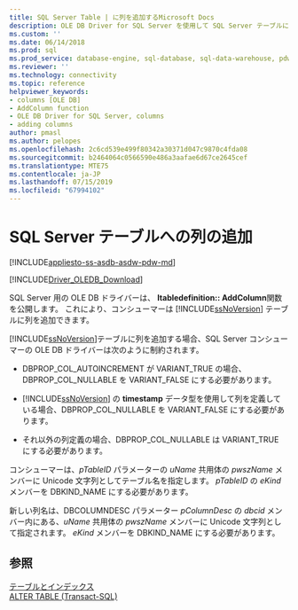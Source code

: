 ```yaml
---
title: SQL Server Table | に列を追加するMicrosoft Docs
description: OLE DB Driver for SQL Server を使用して SQL Server テーブルに列を追加する
ms.custom: ''
ms.date: 06/14/2018
ms.prod: sql
ms.prod_service: database-engine, sql-database, sql-data-warehouse, pdw
ms.reviewer: ''
ms.technology: connectivity
ms.topic: reference
helpviewer_keywords:
- columns [OLE DB]
- AddColumn function
- OLE DB Driver for SQL Server, columns
- adding columns
author: pmasl
ms.author: pelopes
ms.openlocfilehash: 2c6cd539e499f80342a30371d047c9870c4fda08
ms.sourcegitcommit: b2464064c0566590e486a3aafae6d67ce2645cef
ms.translationtype: MTE75
ms.contentlocale: ja-JP
ms.lasthandoff: 07/15/2019
ms.locfileid: "67994102"
---
```

# <a name="adding-a-column-to-a-sql-server-table"></a>SQL Server テーブルへの列の追加
[!INCLUDE[appliesto-ss-asdb-asdw-pdw-md](../../../includes/appliesto-ss-asdb-asdw-pdw-md.md)]

[!INCLUDE[Driver_OLEDB_Download](../../../includes/driver_oledb_download.md)]

  SQL Server 用の OLE DB ドライバーは、 **Itabledefinition:: AddColumn**関数を公開します。 これにより、コンシューマーは [!INCLUDE[ssNoVersion](../../../includes/ssnoversion-md.md)] テーブルに列を追加できます。  
  
 [!INCLUDE[ssNoVersion](../../../includes/ssnoversion-md.md)]テーブルに列を追加する場合、SQL Server コンシューマーの OLE DB ドライバーは次のように制約されます。  
  
-   DBPROP_COL_AUTOINCREMENT が VARIANT_TRUE の場合、DBPROP_COL_NULLABLE を VARIANT_FALSE にする必要があります。  
  
-   [!INCLUDE[ssNoVersion](../../../includes/ssnoversion-md.md)] の **timestamp** データ型を使用して列を定義している場合、DBPROP_COL_NULLABLE を VARIANT_FALSE にする必要があります。  
  
-   それ以外の列定義の場合、DBPROP_COL_NULLABLE は VARIANT_TRUE にする必要があります。  
  
 コンシューマーは、*pTableID* パラメーターの *uName* 共用体の *pwszName* メンバーに Unicode 文字列としてテーブル名を指定します。 *pTableID* の *eKind* メンバーを DBKIND_NAME にする必要があります。  
  
 新しい列名は、DBCOLUMNDESC パラメーター *pColumnDesc* の *dbcid* メンバー内にある、*uName* 共用体の *pwszName* メンバーに Unicode 文字列として指定されます。 *eKind* メンバーを DBKIND_NAME にする必要があります。  
  
## <a name="see-also"></a>参照  
 [テーブルとインデックス](../../oledb/ole-db-tables-indexes/tables-and-indexes.md)   
 [ALTER TABLE &#40;Transact-SQL&#41;](../../../t-sql/statements/alter-table-transact-sql.md)  
  
  
